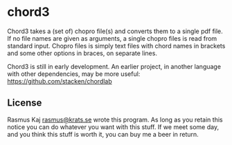 # chord3
Chord3 takes a (set of) chopro file(s) and converts them to a single
pdf file.  If no file names are given as arguments, a single chopro
files is read from standard input.  Chopro files is simply text files
with chord names in brackets and some other options in braces, on
separate lines.

Chord3 is still in early development.  An earlier project, in another
language with other dependencies, may be more useful:
https://github.com/stacken/chordlab

## License

Rasmus Kaj <rasmus@krats.se> wrote this program. As long as you retain this
notice you can do whatever you want with this stuff.  If we meet some day, and
you think this stuff is worth it, you can buy me a beer in return.
